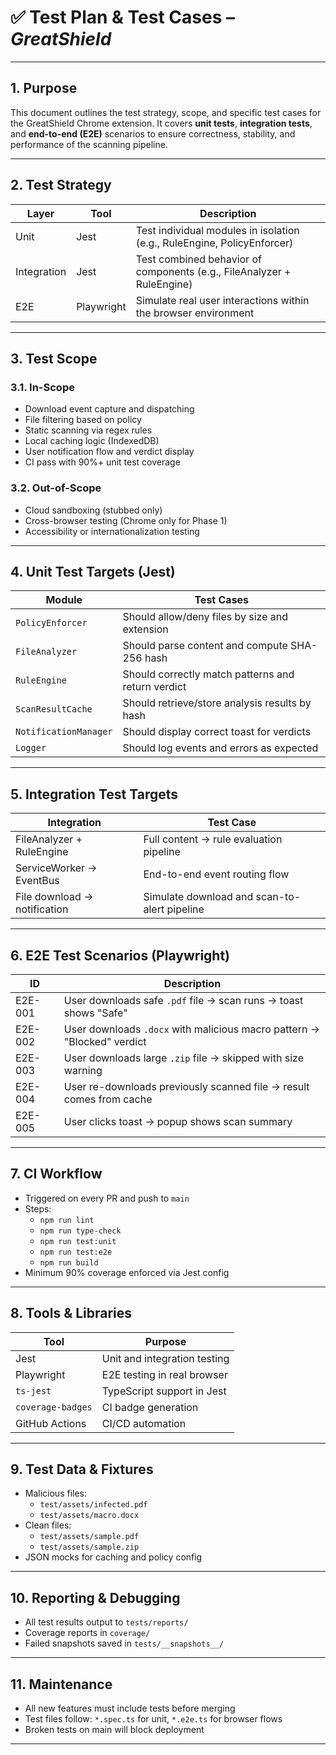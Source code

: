 # ✅ Test Plan & Test Cases – *GreatShield*

---

## 1. Purpose

This document outlines the test strategy, scope, and specific test cases for the GreatShield Chrome extension. It covers **unit tests**, **integration tests**, and **end-to-end (E2E)** scenarios to ensure correctness, stability, and performance of the scanning pipeline.

---

## 2. Test Strategy

| Layer | Tool | Description |
|-------|------|-------------|
| Unit | Jest | Test individual modules in isolation (e.g., RuleEngine, PolicyEnforcer) |
| Integration | Jest | Test combined behavior of components (e.g., FileAnalyzer + RuleEngine) |
| E2E | Playwright | Simulate real user interactions within the browser environment |

---

## 3. Test Scope

### 3.1. In-Scope

- Download event capture and dispatching
- File filtering based on policy
- Static scanning via regex rules
- Local caching logic (IndexedDB)
- User notification flow and verdict display
- CI pass with 90%+ unit test coverage

### 3.2. Out-of-Scope

- Cloud sandboxing (stubbed only)
- Cross-browser testing (Chrome only for Phase 1)
- Accessibility or internationalization testing

---

## 4. Unit Test Targets (Jest)

| Module | Test Cases |
|--------|------------|
| `PolicyEnforcer` | Should allow/deny files by size and extension |
| `FileAnalyzer` | Should parse content and compute SHA-256 hash |
| `RuleEngine` | Should correctly match patterns and return verdict |
| `ScanResultCache` | Should retrieve/store analysis results by hash |
| `NotificationManager` | Should display correct toast for verdicts |
| `Logger` | Should log events and errors as expected |

---

## 5. Integration Test Targets

| Integration | Test Case |
|-------------|-----------|
| FileAnalyzer + RuleEngine | Full content → rule evaluation pipeline |
| ServiceWorker → EventBus | End-to-end event routing flow |
| File download → notification | Simulate download and scan-to-alert pipeline |

---

## 6. E2E Test Scenarios (Playwright)

| ID | Description |
|----|-------------|
| E2E-001 | User downloads safe `.pdf` file → scan runs → toast shows "Safe" |
| E2E-002 | User downloads `.docx` with malicious macro pattern → "Blocked" verdict |
| E2E-003 | User downloads large `.zip` file → skipped with size warning |
| E2E-004 | User re-downloads previously scanned file → result comes from cache |
| E2E-005 | User clicks toast → popup shows scan summary |

---

## 7. CI Workflow

- Triggered on every PR and push to `main`
- Steps:
  - `npm run lint`
  - `npm run type-check`
  - `npm run test:unit`
  - `npm run test:e2e`
  - `npm run build`
- Minimum 90% coverage enforced via Jest config

---

## 8. Tools & Libraries

| Tool | Purpose |
|------|---------|
| Jest | Unit and integration testing |
| Playwright | E2E testing in real browser |
| `ts-jest` | TypeScript support in Jest |
| `coverage-badges` | CI badge generation |
| GitHub Actions | CI/CD automation |

---

## 9. Test Data & Fixtures

- Malicious files:
  - `test/assets/infected.pdf`
  - `test/assets/macro.docx`
- Clean files:
  - `test/assets/sample.pdf`
  - `test/assets/sample.zip`
- JSON mocks for caching and policy config

---

## 10. Reporting & Debugging

- All test results output to `tests/reports/`
- Coverage reports in `coverage/`
- Failed snapshots saved in `tests/__snapshots__/`

---

## 11. Maintenance

- All new features must include tests before merging
- Test files follow: `*.spec.ts` for unit, `*.e2e.ts` for browser flows
- Broken tests on main will block deployment

---